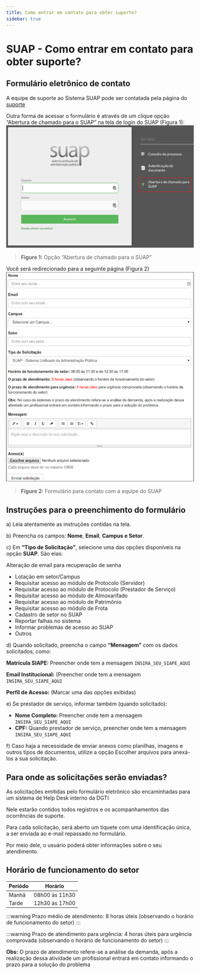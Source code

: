```yaml
---
title: Como entrar em contato para obter suporte?
sidebar: true
---
```



# SUAP - Como entrar em contato para obter suporte?

## Formulário eletrônico de contato

A equipe de suporte ao Sistema SUAP pode ser contatada pela página do [suporte](https://ifce.edu.br/centraldeatendimento)

Outra forma de acessar o formulário é através de um clique opção “Abertura de chamado para o SUAP” na tela de login do SUAP (Figura 1):
![abertura_chamado_suap_link](./images/abertura_chamado_suap_link.png)
>**Figure 1:** Opção “Abertura de chamado para o SUAP”

Você será redirecionado para a seguinte página (Figura 2) 
![contatosuap](./images/contatosuap.png)
>**Figure 2:** Formulário para contato com a equipe do SUAP

## Instruções para o preenchimento do formulário

a) Leia atentamente as instruções contidas na tela.

b) Preencha os campos: **Nome**, **Email**, **Campus e Setor**.

c) Em **“Tipo de Solicitação”**, selecione uma das opções disponíveis na opção **SUAP**. São elas:

Alteração de email para recuperação de senha
* Lotação em setor/Campus
* Requisitar acesso ao módulo de Protocolo (Servidor)
* Requisitar acesso ao módulo de Protocolo (Prestador de Serviço)
* Requisitar acesso ao módulo de Almoxarifado
* Requisitar acesso ao módulo de Patrimônio
* Requisitar acesso ao módulo de Frota
* Cadastro de setor no SUAP
* Reportar falhas no sistema
* Informar problemas de acesso ao SUAP
* Outros

d) Quando solicitado, preencha o campo **“Mensagem”** com os dados solicitados, como:

   **Matrícula SIAPE:** Preencher onde tem a mensagem `INSIRA_SEU_SIAPE_AQUI`
   
   **Email Institucional:** (Preencher onde tem a mensagem `INSIRA_SEU_SIAPE_AQUI`
   
   **Perfil de Acesso:** (Marcar uma das opções exibidas)

e) Se prestador de serviço, informar também (quando solicitado):

* **Nome Completo:** Preencher onde tem a mensagem `INSIRA_SEU_SIAPE_AQUI`
* **CPF:** Quando prestador de serviço, preencher onde tem a mensagem `INSIRA_SEU_SIAPE_AQUI`

f) Caso haja a necessidade de enviar anexos como planilhas, imagens e outros tipos de documentos, utilize a opção Escolher arquivos para anexá-los a sua solicitação. 

## Para onde as solicitações serão enviadas?

As solicitações emitidas pelo formulário eletrônico são encaminhadas para um sistema de Help Desk interno da DGTI

Nele estarão contidos todos registros e os acompanhamentos das ocorrências de suporte.

Para cada solicitação, será aberto um tíquete com uma identificação única, a ser enviada ao e-mail repassado no formulário.

Por meio dele, o usuário poderá obter informações sobre o seu atendimento.

## Horário de funcionamento do setor

|    Periódo   |    Horário |
|-----|-----|
Manhã| 08h00 às 11h30|
|Tarde| 12h30 às 17h00|

:::warning Prazo médio de atendimento:
8 horas úteis (observando o horário de funcionamento do setor)
:::

:::warning Prazo de atendimento para urgência: 
4 horas úteis para urgência comprovada (observando o horário de funcionamento do setor)
:::

**Obs:** O prazo de atendimento refere-se a análise da demanda, após a realização dessa atividade um profissional entrará em contato informando o prazo para a solução do problema